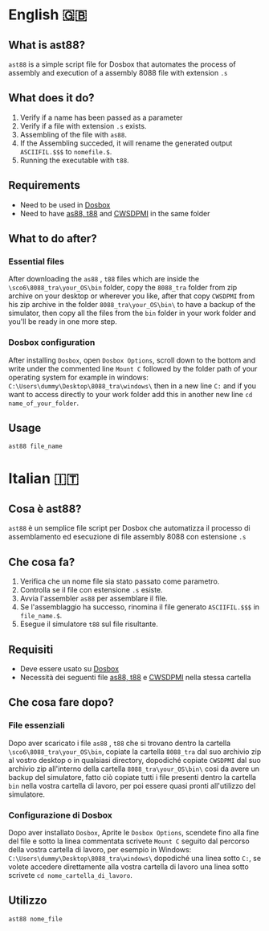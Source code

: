 # English 🇬🇧
## What is ast88?

`ast88` is a simple script file for Dosbox that automates the process of assembly and execution of a assembly 8088 file with extension `.s` 

## What does it do?
1. Verify if a name has been passed as a parameter
2. Verify if a file with extension `.s` exists.
3. Assembling of the file with `as88`.
4. If the Assembling succeded, it will rename the generated output `ASCIIFIL.$$$` to `nomefile.$`.
5. Running the executable with `t88`.

## Requirements

- Need to be used in [Dosbox](https://www.dosbox.com/download.php?main=1)
- Need to have [as88, t88](http://media.pearsoncmg.com/ph/esm/ecs_tanenbaum_sco_6/tanenbaum_sco6.zip) and [CWSDPMI](https://tdold.teadrinker.net/mr/download.htm) in the same folder

## What to do after?

### Essential files
After downloading the `as88` , `t88` files which are inside the `\sco6\8088_tra\your_OS\bin` folder, copy the `8088_tra` folder from zip archive on your desktop or wherever you like, after that copy `CWSDPMI` from his zip archive in the folder `8088_tra\your_OS\bin\` to have a backup of the simulator, then copy all the files from the `bin` folder in your work folder and you'll be ready in one more step.

### Dosbox configuration
After installing `Dosbox`, open `Dosbox Options`, scroll down to the bottom and write under the commented line `Mount C` followed by the folder path of your operating system for example in windows: `C:\Users\dummy\Desktop\8088_tra\windows\` then in a new line `C:` and if you want to access directly to your work folder add this in another new line `cd name_of_your_folder`.

## Usage

```bash
ast88 file_name
```

# Italian 🇮🇹
## Cosa è ast88?

`ast88` è un semplice file script per Dosbox che automatizza il processo di assemblamento ed esecuzione di file assembly 8088 con estensione `.s` 

## Che cosa fa?
1. Verifica che un nome file sia stato passato come parametro.
2. Controlla se il file con estensione `.s` esiste.
3. Avvia l'assembler `as88` per assemblare il file.
4. Se l'assemblaggio ha successo, rinomina il file generato `ASCIIFIL.$$$` in `file_name.$`.
5. Esegue il simulatore `t88` sul file risultante.

## Requisiti

- Deve essere usato su [Dosbox](https://www.dosbox.com/download.php?main=1)
- Necessità dei seguenti file [as88, t88](http://media.pearsoncmg.com/ph/esm/ecs_tanenbaum_sco_6/tanenbaum_sco6.zip) e [CWSDPMI](https://tdold.teadrinker.net/mr/download.htm) nella stessa cartella

## Che cosa fare dopo?

### File essenziali
Dopo aver scaricato i file `as88` , `t88` che si trovano dentro la cartella `\sco6\8088_tra\your_OS\bin`, copiate la cartella `8088_tra` dal suo archivio zip al vostro desktop o in qualsiasi directory, dopodiché copiate `CWSDPMI` dal suo archivio zip all'interno della cartella `8088_tra\your_OS\bin\` cosi da avere un backup del simulatore, fatto ciò copiate tutti i file presenti dentro la cartella `bin` nella vostra cartella di lavoro, per poi essere quasi pronti all'utilizzo del simulatore.

### Configurazione di Dosbox
Dopo aver installato `Dosbox`, Aprite le `Dosbox Options`, scendete fino alla fine del file e sotto la linea commentata scrivete `Mount C` seguito dal percorso della vostra cartella di lavoro, per esempio in Windows: `C:\Users\dummy\Desktop\8088_tra\windows\` dopodiché una linea sotto `C:`, se volete accedere direttamente alla vostra cartella di lavoro una linea sotto scrivete `cd nome_cartella_di_lavoro`.

## Utilizzo

```bash
ast88 nome_file
```
